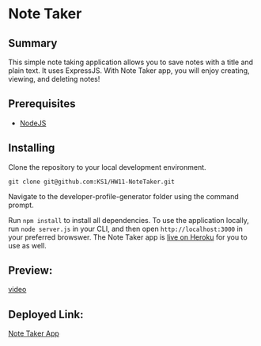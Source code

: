 # Note Taker

## Summary
This simple note taking application allows you to save notes with a title and plain text. It uses ExpressJS. With Note Taker app, you will enjoy creating, viewing, and deleting notes!

## Prerequisites
* [NodeJS](https://nodejs.org/)

## Installing

Clone the repository to your local development environment.

```
git clone git@github.com:KS1/HW11-NoteTaker.git
```

Navigate to the developer-profile-generator folder using the command prompt.

Run `npm install` to install all dependencies. To use the application locally, run `node server.js` in your CLI, and then open `http://localhost:3000` in your preferred browswer. The Note Taker app is [live on Heroku](https://ksnotetaker.herokuapp.com/notes) for you to use as well.

## Preview:
[video](https://watch.screencastify.com/v/0BFBBWtRbd2zzcYwLbfC)

## Deployed Link:
[Note Taker App](https://ksnotetaker.herokuapp.com/notes)


